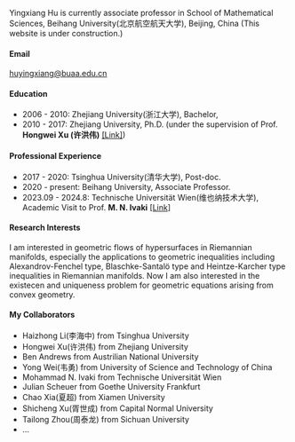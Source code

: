 
Yingxiang Hu is currently associate professor in School of Mathematical Sciences, Beihang University(北京航空航天大学), Beijing, China (This website is under construction.)

#### Email

huyingxiang@buaa.edu.cn

#### Education

- 2006 - 2010: Zhejiang University(浙江大学), Bachelor,
- 2010 - 2017: Zhejiang University, Ph.D. (under the supervision of Prof. <strong>Hongwei Xu (许洪伟)</strong> [[Link]](https://person.zju.edu.cn/xuhw))

#### Professional Experience
- 2017 - 2020: Tsinghua University(清华大学), Post-doc.
- 2020 - present: Beihang University, Associate Professor.
- 2023.09 - 2024.8: Technische Universität Wien(维也纳技术大学), Academic Visit to Prof. <strong>M. N. Ivaki</strong> [[Link]](https://sites.google.com/view/mohammadivaki/info)


#### Research Interests

I am interested in geometric flows of hypersurfaces in Riemannian manifolds, especially the applications to geometric inequalities including Alexandrov-Fenchel type, Blaschke-Santalö type and Heintze-Karcher type inequalities in Riemannian manifolds. Now I am also interested in the existecen and uniqueness problem for geometric equations arising from convex geometry. 

#### My Collaborators

- Haizhong Li(李海中) from Tsinghua University
- Hongwei Xu(许洪伟) from Zhejiang University
- Ben Andrews from Austrilian National University
- Yong Wei(韦勇) from University of Science and Technology of China
- Mohammad N. Ivaki from Technische Universität Wien
- Julian Scheuer from Goethe University Frankfurt
- Chao Xia(夏超) from Xiamen University
- Shicheng Xu(胥世成) from Capital Normal University
- Tailong Zhou(周泰龙) from Sichuan University
- ...

